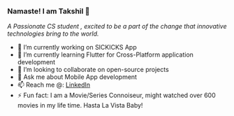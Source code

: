 ### Namaste! I am Takshil 👋
_A Passionate CS student , excited to be a part of the change that innovative technologies bring to the world._

- 🔭 I’m currently working on SICKICKS App
- 🌱 I’m currently learning Flutter for Cross-Platform application development
- 👯 I’m looking to collaborate on open-source projects
- 💬 Ask me about Mobile App development 
- 📫 Reach me @: [LinkedIn](https://www.linkedin.com/in/takshil-kunadia/)
- ⚡ Fun fact: I am a Movie/Series Connoiseur, might watched over 600 movies in my life time. Hasta La Vista Baby!
